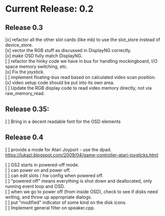 
# Current Release: 0.2

## Release 0.3

[x] refactor all the other slot cards (like mb) to use the slot_store instead of device_store.  
[x] vector the RGB stuff as discussed in DisplayNG correctly.  
[x] make OSD fully match DisplayNG.  
[ ] refactor the hinky code we have in bus for handling mockingboard, I/O space memory switching, etc.  
[x] Fix the joystick.  
[ ] implement floating-bus read based on calculated video scan position.  
[x] video setup code should be put into its own area.  
[ ] Update the RGB display code to read video memory directly, not via raw_memory_read.  

## Release 0.35:

[ ] Bring in a decent readable font for the OSD elements

## Release 0.4

[ ] provide a mode for Atari Joyport - use the dpad. https://lukazi.blogspot.com/2009/04/game-controller-atari-joysticks.html  

[ ] GS2 starts in powered-off mode.  
[ ] can power on and power off.  
[ ] can edit slots / hw config when powered off.  
[ ] "powered off" means everything is shut down and deallocated, only running event loop and OSD.  
[ ] when we go to power off (from inside OSD), check to see if disks need writing, and throw up appropriate dialogs.  
[ ] put "modified" indicator of some kind on the disk icons.  
[ ] Implement general filter on speaker.cpp.  



